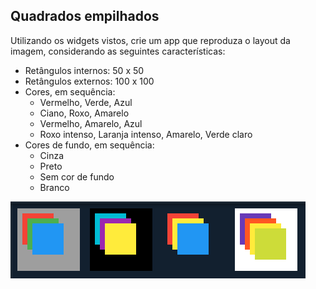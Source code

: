 ## Quadrados empilhados

Utilizando os widgets vistos, crie um app que reproduza o layout da imagem, considerando as seguintes características:

- Retângulos internos: 50 x 50
- Retângulos externos: 100 x 100
- Cores, em sequência:
  - Vermelho, Verde, Azul
  - Ciano, Roxo, Amarelo
  - Vermelho, Amarelo, Azul
  - Roxo intenso, Laranja intenso, Amarelo, Verde claro
- Cores de fundo, em sequência:
  - Cinza
  - Preto
  - Sem cor de fundo
  - Branco

![image](https://github.com/LinceTech/dart-workshops/blob/main/flutter-widgets/ap_2/print.png?raw=true)